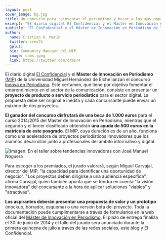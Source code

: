 ```yaml
---
layout: post
cover_image: bg.jpg
title: Un concurso para reinventar el periodismo y becar a los más emprendedores
excerpt: "El diario digital El Confidencial y el Máster en Innovación en Periodismo lanzan el concurso Innova en Periodismo. Este certamen, que tiene por objetivo fomentar el emprendimiento en el sector de la comunicación, consiste en presentar un proyecto de producto o servicio periodístico para el sector digital. La propuesta debe ser original e inédita y cada concursante puede enviar un máximo de dos proyectos."
subtitle: "El Confidencial y el Máster de Innovación en Periodismo de la UMH aúnan fuerzas para fomentar la creación de nuevos proyectos informativos."
author:
  name: Cristian R. Marín
  twitter: crms74
  gplus:  
  bio: Community Manager del MIP
  image: crms.jpeg
  link: https://twitter.com/crms74
---
```

El diario digital [El Confidencial](http://www.elconfidencial.com/ "Ir al sitio") y el **Máster de Innovación en Periodismo** [(MIP)](http://mip.umh.es) de la Universidad Miguel Hernández de Elche lanzan el concurso [Innova en Periodismo](http://mip.umh.es/concurso.htm). Este certamen, que tiene por objetivo fomentar el emprendimiento en el sector de la comunicación, consiste en presentar un **proyecto de producto o servicio periodístico** para el sector digital. La propuesta debe ser original e inédita y cada concursante puede enviar un máximo de dos proyectos.

**El ganador del concurso disfrutará de una beca de 1.000 euros** para el curso 2014/2015 del Máster de Innovación en Periodismo, mientras que el segundo y el tercer clasificado obtendrán **una ayuda de 500 euros en la matrícula de este posgrado**. El MIP, cuya duración es de un año, funciona como una aceleradora de proyectos periodísticos innovadores que los alumnos desarrollan junto a profesionales del ámbito informativo y digital.

![Imagen: En el taller sobre tendencias innovadoras con José Manuel Noguera](http://dl.dropboxusercontent.com/u/3578704/Fotos_MIP/47.jpg)

Para escoger a los premiados, el jurado valorará, según Miguel Carvajal, director del MIP, "la capacidad para identificar una oportunidad de negocio". "Los proyectos deben dirigirse a una audiencia específica", afirma Carvajal, quien también apunta que se tendrá en cuenta "la visión innovadora" del concursante a la hora de aplicar soluciones "viables" y "atractivas".

**Los aspirantes deberán presentar una propuesta de valor y un prototipo** (mockup, borrador, esquema) o una versión beta del proyecto. Toda la documentación puede cumplimentarse a través de
formularios en la web oficial del [Máster de Innovación en Periodismo](http://mip.umh.es/concurso.htm). El plazo de entrega finaliza el 30 de junio de 2014 y el fallo del jurado será anunciado durante la primera quincena de julio a través de las redes sociales, este blog y El Confidencial.
